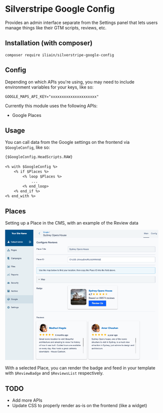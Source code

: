 # Silverstripe Google Config

Provides an admin interface separate from the Settings panel that lets users manage things like their GTM scripts, reviews, etc.

## Installation (with composer)

	composer require iliain/silverstripe-google-config

## Config

Depending on which APIs you're using, you may need to include environment variables for your keys, like so:

```
GOOGLE_MAPS_API_KEY="xxxxxxxxxxxxxxxxxxxxx"
```

Currently this module uses the following APIs:

* Google Places

## Usage

You can call data from the Google settings on the frontend via `$GoogleConfig`, like so:

```
{$GoogleConfig.HeadScripts.RAW}

<% with $GoogleConfig %>
    <% if $Places %>
        <% loop $Places %>
            ...
        <% end_loop>
    <% end_if %>
<% end_with %>
```

## Places 

Setting up a Place in the CMS, with an example of the Review data

![Example of setting up a Place](docs/images/place-fields.png)

With a selected Place, you can render the badge and feed in your template with `$ReviewBadge` and `$ReviewsList` respectively.

## TODO

* Add more APIs
* Update CSS to properly render as-is on the frontend (like a widget)
